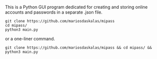 This is a Python GUI program dedicated for creating and storing online accounts and passwords in a separate .json file.

```shell
git clone https://github.com/mariosdaskalas/mipass
cd mipass/
python3 main.py
```

or a one-liner command.

```shell
git clone https://github.com/mariosdaskalas/mipass && cd mipass/ && python3 main.py
```